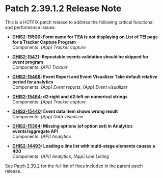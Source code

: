 # Patch 2.39.1.2 Release Note

This is a HOTFIX patch release to address the following critical functional and performance issues:

- **[DHIS2-15500](https://dhis2.atlassian.net/browse/DHIS2-15500): Form name for TEA is not displaying on List of TEI page for a Tracker Capture Program**  
  Components: _[App] Tracker capture_

- **[DHIS2-15471](https://dhis2.atlassian.net/browse/DHIS2-15471): Repeatable events validation should be skipped for event program**  
  Components: _[API] Tracker_

- **[DHIS2-15468](https://dhis2.atlassian.net/browse/DHIS2-15468): Event Report and Event Visualizer Take default relative period for analytics**  
  Components: _[App] Event reports_, _[App] Event visualizer_

- **[DHIS2-15464](https://dhis2.atlassian.net/browse/DHIS2-15464): d2:right and d2:left on numerical strings**  
  Components: _[App] Tracker capture_

- **[DHIS2-15440](https://dhis2.atlassian.net/browse/DHIS2-15440): Event data item shows wrong result**  
  Components: _[App] Data visualizer_

- **[DHIS2-15364](https://dhis2.atlassian.net/browse/DHIS2-15364): Missing options (of option set) in Analytics events/aggregate API**  
  Components: _[API] Analytics_

- **[DHIS2-14493](https://dhis2.atlassian.net/browse/DHIS2-14493): Loading a line list with multi-stage elements causes a 400**  
  Components: _[API] Analytics_, _[App] Line Listing_


See [Patch 2.39.2](ReleaseNote-2.39.2.md) for the full list of fixes included in the parent patch release.
